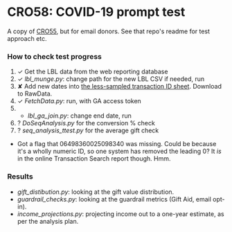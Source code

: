 # CRO58: COVID-19 prompt test

A copy of [CRO55](https://github.com/SWannell/cro55-prompt-test), but for email donors. See that repo's readme for test approach etc.

### How to check test progress

1. ✓ Get the LBL data from the web reporting database
2. ✓ _lbl_munge.py_: change path for the new LBL CSV if needed, run
3. ✘ Add new dates into [the less-sampled transaction ID sheet](https://docs.google.com/spreadsheets/d/10M-glXPJoNxjO2fNPybhvqE3AR0FUWh7u2Zsdp-hCtM/edit#gid=395427764). Download to RawData.
4. ✓ _FetchData.py_: run, with GA access token
5. * _lbl_ga_join.py_: change end date, run
6. ? _DoSeqAnalysis.py_ for the conversion % check
7. ? _seq_analysis_ttest.py_ for the average gift check

* Got a flag that 06498360025098340 was missing. Could be because it's a wholly numeric ID, so one system has removed the leading 0? It _is_ in the online Transaction Search report though. Hmm.

### Results

- _gift_distibution.py_: looking at the gift value distribution.
- _guardrail_checks.py_: looking at the guardrail metrics (Gift Aid, email opt-in).
- _income_projections.py_: projecting income out to a one-year estimate, as per the analysis plan.